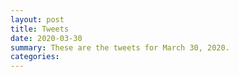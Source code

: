 ```yaml
---
layout: post
title: Tweets
date: 2020-03-30
summary: These are the tweets for March 30, 2020.
categories:
---
```



